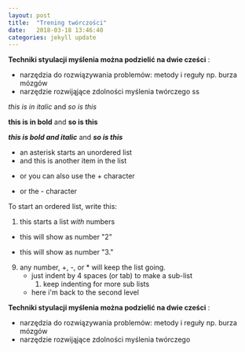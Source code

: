 ```yaml
---
layout: post
title:  "Trening twórczości"
date:   2018-03-18 13:46:40
categories: jekyll update
---
```

**Techniki styulacji myślenia można podzielić na dwie cześci** :

* narzędzia do rozwiązywania problemów: metody i reguły np. burza mózgów
* narzędzie rozwijąjące zdolności myślenia twórczego
ss

*this is in italic*  and _so is this_

**this is in bold**  and __so is this__

***this is bold and italic***  and ___so is this___

* an asterisk starts an unordered list
* and this is another item in the list
+ or you can also use the + character
- or the - character

To start an ordered list, write this:

1. this starts a list *with* numbers
+  this will show as number "2"
*  this will show as number "3."
9. any number, +, -, or * will keep the list going.
    * just indent by 4 spaces (or tab) to make a sub-list
        1. keep indenting for more sub lists
    * here i'm back to the second level

**Techniki styulacji myślenia można podzielić na dwie cześci** :

* narzędzia do rozwiązywania problemów: metody i reguły np. burza mózgów
* narzędzie rozwijąjące zdolności myślenia twórczego

[jekyll]:      http://jekyllrb.com
[jekyll-gh]:   https://github.com/jekyll/jekyll
[jekyll-help]: https://github.com/jekyll/jekyll-help
